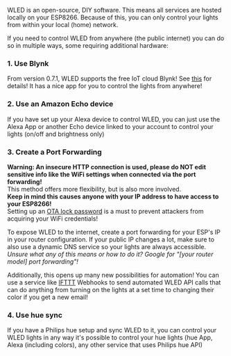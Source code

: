 WLED is an open-source, DIY software. This means all services are hosted locally on your ESP8266.
Because of this, you can only control your lights from within your local (home) network.

If you need to control WLED from anywhere (the public internet) you can do so in multiple ways, some requiring additional hardware:

### 1. Use Blynk

From version 0.7.1, WLED supports the free IoT cloud Blynk! See [this](https://github.com/Aircoookie/WLED/wiki/Blynk/) for details! It has a nice app for you to control the lights from anywhere!

### 2. Use an Amazon Echo device
If you have set up your Alexa device to control WLED, you can just use the Alexa App or another Echo device linked to your account to control your lights (on/off and brightness only)

### 3. Create a Port Forwarding
**Warning: An insecure HTTP connection is used, please do NOT edit sensitive info like the WiFi settings when connected via the port forwarding!**   
This method offers more flexibility, but is also more involved.   
**Keep in mind this causes anyone with your IP address to have access to your ESP8266!**   
Setting up an [OTA lock password](https://github.com/Aircoookie/WLED/wiki/Security) is a must to prevent attackers from acquiring your WiFi credentials!

To expose WLED to the internet, create a port forwarding for your ESP's IP in your router configuration.
If your public IP changes a lot, make sure to also use a dynamic DNS service so your lights are always accessible.
_Unsure what any of this means or how to do it? Google for "[your router model] port forwarding"!_

Additionally, this opens up many new possibilities for automation! You can use a service like [IFTTT](https://ifttt.com/) Webhooks to send automated WLED API calls that can do anything from turning on the lights at a set time to changing their color if you get a new email!

### 4. Use hue sync

If you have a Philips hue setup and sync WLED to it, you can control your WLED lights in any way it's possible to control your hue lights (hue App, Alexa (including colors), any other service that uses Philips hue API)